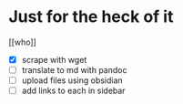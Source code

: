 # Just for the heck of it

[[who]]  

- [x] scrape with wget
- [ ] translate to md with pandoc
- [ ] upload files using obsidian
- [ ] add links to each in sidebar